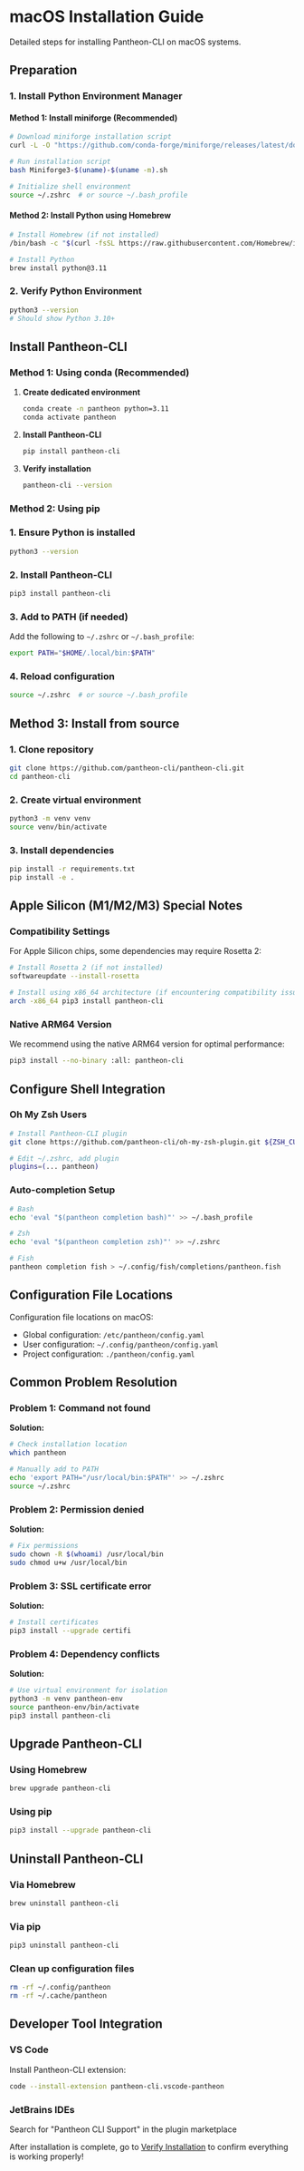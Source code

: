 # macOS Installation Guide

Detailed steps for installing Pantheon-CLI on macOS systems.

## Preparation

### 1. Install Python Environment Manager

#### Method 1: Install miniforge (Recommended)
```bash
# Download miniforge installation script
curl -L -O "https://github.com/conda-forge/miniforge/releases/latest/download/Miniforge3-$(uname)-$(uname -m).sh"

# Run installation script
bash Miniforge3-$(uname)-$(uname -m).sh

# Initialize shell environment
source ~/.zshrc  # or source ~/.bash_profile
```

#### Method 2: Install Python using Homebrew
```bash
# Install Homebrew (if not installed)
/bin/bash -c "$(curl -fsSL https://raw.githubusercontent.com/Homebrew/install/HEAD/install.sh)"

# Install Python
brew install python@3.11
```

### 2. Verify Python Environment
```bash
python3 --version
# Should show Python 3.10+
```

## Install Pantheon-CLI

### Method 1: Using conda (Recommended)

1. **Create dedicated environment**
   ```bash
   conda create -n pantheon python=3.11
   conda activate pantheon
   ```

2. **Install Pantheon-CLI**
   ```bash
   pip install pantheon-cli
   ```

3. **Verify installation**
   ```bash
   pantheon-cli --version
   ```

### Method 2: Using pip

### 1. Ensure Python is installed
```bash
python3 --version
```

### 2. Install Pantheon-CLI
```bash
pip3 install pantheon-cli
```

### 3. Add to PATH (if needed)
Add the following to `~/.zshrc` or `~/.bash_profile`:
```bash
export PATH="$HOME/.local/bin:$PATH"
```

### 4. Reload configuration
```bash
source ~/.zshrc  # or source ~/.bash_profile
```

## Method 3: Install from source

### 1. Clone repository
```bash
git clone https://github.com/pantheon-cli/pantheon-cli.git
cd pantheon-cli
```

### 2. Create virtual environment
```bash
python3 -m venv venv
source venv/bin/activate
```

### 3. Install dependencies
```bash
pip install -r requirements.txt
pip install -e .
```

## Apple Silicon (M1/M2/M3) Special Notes

### Compatibility Settings
For Apple Silicon chips, some dependencies may require Rosetta 2:

```bash
# Install Rosetta 2 (if not installed)
softwareupdate --install-rosetta

# Install using x86_64 architecture (if encountering compatibility issues)
arch -x86_64 pip3 install pantheon-cli
```

### Native ARM64 Version
We recommend using the native ARM64 version for optimal performance:
```bash
pip3 install --no-binary :all: pantheon-cli
```

## Configure Shell Integration

### Oh My Zsh Users
```bash
# Install Pantheon-CLI plugin
git clone https://github.com/pantheon-cli/oh-my-zsh-plugin.git ${ZSH_CUSTOM:-~/.oh-my-zsh/custom}/plugins/pantheon

# Edit ~/.zshrc, add plugin
plugins=(... pantheon)
```

### Auto-completion Setup
```bash
# Bash
echo 'eval "$(pantheon completion bash)"' >> ~/.bash_profile

# Zsh
echo 'eval "$(pantheon completion zsh)"' >> ~/.zshrc

# Fish
pantheon completion fish > ~/.config/fish/completions/pantheon.fish
```

## Configuration File Locations

Configuration file locations on macOS:
- Global configuration: `/etc/pantheon/config.yaml`
- User configuration: `~/.config/pantheon/config.yaml`
- Project configuration: `./pantheon/config.yaml`

## Common Problem Resolution

### Problem 1: Command not found
**Solution:**
```bash
# Check installation location
which pantheon

# Manually add to PATH
echo 'export PATH="/usr/local/bin:$PATH"' >> ~/.zshrc
source ~/.zshrc
```

### Problem 2: Permission denied
**Solution:**
```bash
# Fix permissions
sudo chown -R $(whoami) /usr/local/bin
sudo chmod u+w /usr/local/bin
```

### Problem 3: SSL certificate error
**Solution:**
```bash
# Install certificates
pip3 install --upgrade certifi
```

### Problem 4: Dependency conflicts
**Solution:**
```bash
# Use virtual environment for isolation
python3 -m venv pantheon-env
source pantheon-env/bin/activate
pip3 install pantheon-cli
```

## Upgrade Pantheon-CLI

### Using Homebrew
```bash
brew upgrade pantheon-cli
```

### Using pip
```bash
pip3 install --upgrade pantheon-cli
```

## Uninstall Pantheon-CLI

### Via Homebrew
```bash
brew uninstall pantheon-cli
```

### Via pip
```bash
pip3 uninstall pantheon-cli
```

### Clean up configuration files
```bash
rm -rf ~/.config/pantheon
rm -rf ~/.cache/pantheon
```

## Developer Tool Integration

### VS Code
Install Pantheon-CLI extension:
```bash
code --install-extension pantheon-cli.vscode-pantheon
```

### JetBrains IDEs
Search for "Pantheon CLI Support" in the plugin marketplace

After installation is complete, go to [Verify Installation](/installation/verify) to confirm everything is working properly!